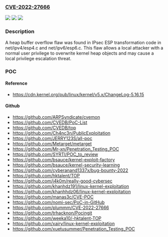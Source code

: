 ### [CVE-2022-27666](https://cve.mitre.org/cgi-bin/cvename.cgi?name=CVE-2022-27666)
![](https://img.shields.io/static/v1?label=Product&message=n%2Fa&color=blue)
![](https://img.shields.io/static/v1?label=Version&message=n%2Fa&color=blue)
![](https://img.shields.io/static/v1?label=Vulnerability&message=n%2Fa&color=brighgreen)

### Description

A heap buffer overflow flaw was found in IPsec ESP transformation code in net/ipv4/esp4.c and net/ipv6/esp6.c. This flaw allows a local attacker with a normal user privilege to overwrite kernel heap objects and may cause a local privilege escalation threat.

### POC

#### Reference
- https://cdn.kernel.org/pub/linux/kernel/v5.x/ChangeLog-5.16.15

#### Github
- https://github.com/ARPSyndicate/cvemon
- https://github.com/CVEDB/PoC-List
- https://github.com/CVEDB/top
- https://github.com/Ch4nc3n/PublicExploitation
- https://github.com/JERRY123S/all-poc
- https://github.com/Metarget/metarget
- https://github.com/Mr-xn/Penetration_Testing_POC
- https://github.com/SYRTI/POC_to_review
- https://github.com/bsauce/kernel-exploit-factory
- https://github.com/bsauce/kernel-security-learning
- https://github.com/cyberanand1337x/bug-bounty-2022
- https://github.com/hktalent/TOP
- https://github.com/j4k0m/really-good-cybersec
- https://github.com/khanhdz191/linux-kernel-exploitation
- https://github.com/khanhhdz06/linux-kernel-exploitation
- https://github.com/manas3c/CVE-POC
- https://github.com/nomi-sec/PoC-in-GitHub
- https://github.com/plummm/CVE-2022-27666
- https://github.com/trhacknon/Pocingit
- https://github.com/weeka10/-hktalent-TOP
- https://github.com/xairy/linux-kernel-exploitation
- https://github.com/xuetusummer/Penetration_Testing_POC


